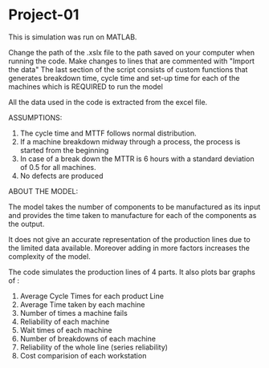 # Project-01

This is simulation was run on MATLAB.

Change the path of the .xslx file to the path saved on your computer when running the code. Make changes to lines that are commented with "Import the data"
The last section of the script consists of custom functions that generates breakdown time, cycle time and set-up time for each of the machines which is REQUIRED to run the model

All the data used in the code is extracted from the excel file.

ASSUMPTIONS:

1. The cycle time and MTTF follows normal distribution.
2. If a machine breakdown midway through a process, the process is started from the beginning
3. In case of a break down the MTTR is 6 hours with a standard deviation of 0.5 for all machines. 
4. No defects are produced

ABOUT THE MODEL:

The model takes the number of components to be manufactured as its input and provides the time taken to manufacture for each of the components as the output.

It does not give an accurate representation of the production lines due to the limited data available. Moreover adding in more factors increases the complexity of the model. 

The code simulates the production lines of 4 parts. It also plots bar graphs of :

1. Average Cycle Times for each product Line
2. Average Time taken by each machine 
3. Number of times a machine fails
4. Reliability of each machine
5. Wait times of each machine
6. Number of breakdowns of each machine
7. Reliability of the whole line (series reliability)
8. Cost comparision of each workstation

